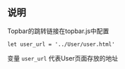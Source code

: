 ## 说明
Topbar的跳转链接在topbar.js中配置
```
let user_url = '../User/user.html'
```
变量 `user_url` 代表User页面存放的地址